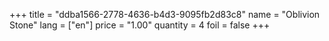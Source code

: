 +++
title = "ddba1566-2778-4636-b4d3-9095fb2d83c8"
name = "Oblivion Stone"
lang = ["en"]
price = "1.00"
quantity = 4
foil = false
+++
